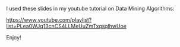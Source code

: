 I used these slides in my youtube tutorial on Data Mining Algorithms:

https://www.youtube.com/playlist?list=PLea0WJq13cnCS4LLMeUuZmTxqsqlhwUoe

Enjoy!
